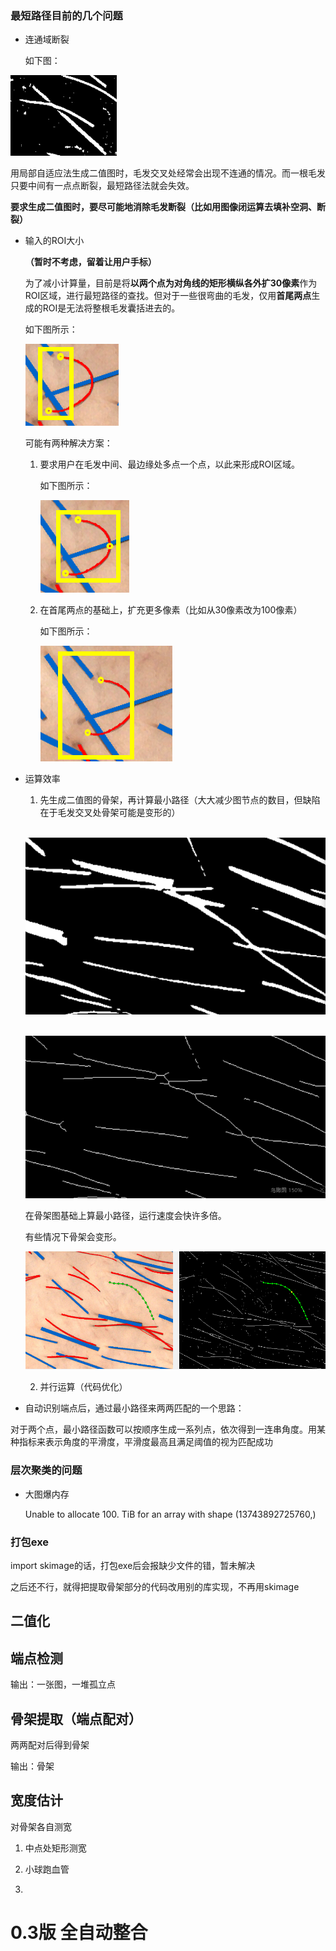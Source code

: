 

### 最短路径目前的几个问题

- 连通域断裂

  如下图：

![image-20210227191534433](未命名.assets/image-20210227191534433.png)

​	用局部自适应法生成二值图时，毛发交叉处经常会出现不连通的情况。而一根毛发只要中间有一点点断裂，最短路径法就会失效。

​	**要求生成二值图时，要尽可能地消除毛发断裂（比如用图像闭运算去填补空洞、断裂）**

- 输入的ROI大小

  **（暂时不考虑，留着让用户手标）**

  为了减小计算量，目前是将**以两个点为对角线的矩形横纵各外扩30像素**作为ROI区域，进行最短路径的查找。但对于一些很弯曲的毛发，仅用**首尾两点**生成的ROI是无法将整根毛发囊括进去的。

  如下图所示：

  ![image-20210227192828396](未命名.assets/image-20210227192828396.png)

  

  可能有两种解决方案：

  1. 要求用户在毛发中间、最边缘处多点一个点，以此来形成ROI区域。

     如下图所示：

     ![image-20210227192743726](未命名.assets/image-20210227192743726.png)

  2. 在首尾两点的基础上，扩充更多像素（比如从30像素改为100像素）

     如下图所示：

     ![image-20210227193014982](未命名.assets/image-20210227193014982.png)

- 运算效率

  1. 先生成二值图的骨架，再计算最小路径（大大减少图节点的数目，但缺陷在于毛发交叉处骨架可能是变形的）

  

  ​	![image-20210227194647149](未命名.assets/image-20210227194647149.png)

  ​	![image-20210227194557523](未命名.assets/image-20210227194557523.png)

  

  在骨架图基础上算最小路径，运行速度会快许多倍。

  有些情况下骨架会变形。

  ![image-20210227195053511](未命名.assets/image-20210227195053511.png)

  

  2. 并行运算（代码优化）



















- 自动识别端点后，通过最小路径来两两匹配的一个思路：

​	对于两个点，最小路径函数可以按顺序生成一系列点，依次得到一连串角度。用某种指标来表示角度的平滑度，平滑度最高且满足阈值的视为匹配成功



### 层次聚类的问题

- 大图爆内存

  Unable to allocate 100. TiB for an array with shape (13743892725760,)





### 打包exe

import skimage的话，打包exe后会报缺少文件的错，暂未解决

之后还不行，就得把提取骨架部分的代码改用别的库实现，不再用skimage





















## 二值化



## 端点检测

输出：一张图，一堆孤立点

## 骨架提取（端点配对）

两两配对后得到骨架

输出：骨架

## 宽度估计

对骨架各自测宽

1. 中点处矩形测宽

2. 小球跑血管

3. 



# 0.3版 全自动整合


